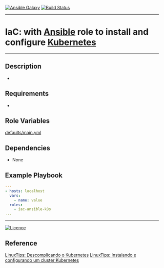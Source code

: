 [![Ansible Galaxy](https://img.shields.io/badge/Ansible%20Galaxy-Kubernetes-blue.svg)](https://galaxy.ansible.com/wluisaraujo/k8s) [![Build Status](https://travis-ci.org/wluisaraujo/iac-ansible-k8s.svg?branch=master)](https://travis-ci.org/wluisaraujo/iac-ansible-k8s)

---
# IaC: with [Ansible](https://www.ansible) role to install and configure [Kubernetes](https://kubernetes.io/pt/)
------------

Description
------------

 *

Requirements
------------

 *

Role Variables
--------------

[defaults/main.yml](defaults/main.yml)

Dependencies
------------

* None

Example Playbook
----------------
```yaml
---
- hosts: localhost
  vars:
    - name: value
  roles:
    - iac-ansible-k8s
...    
```

----------------
[![Licence](https://img.shields.io/badge/License-GPL%20v3-red.svg)](https://www.gnu.org/licenses/gpl-3.0.pt-br.html)

Reference
----------------
[LinuxTips: Descomplicando o Kubernetes](https://www.linuxtips.io/blog/descomplicando-o-kubernetes-02)
[LinuxTips: Instalando e configurando um cluster Kubernetes](https://www.youtube.com/playlist?list=PLf-O3X2-mxDmXQU-mJVgeaSL7Rtejvv0S)